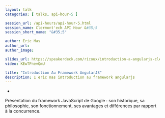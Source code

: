 ```yaml
---
layout: talk
categories: [ talks, api-hour-5 ]

session_url: /api-hours/api-hour-5.html
session_name: Clermont'ech API Hour &#35;5
session_short_name: "&#35;5"

author: Eric Mas
author_url:
author_image:

slides_url: https://speakerdeck.com/ricoux/introduction-a-angularjs-clermontech
video: KEwTPnevQmU

title: "Introduction Au Framework AngularJS"
description: 1 eric mas introduction au framework angularjs
---
```

-

Présentation du framework JavaScript de Google : son historique, sa philosophie,
son fonctionnement, ses avantages et différences par rapport à la concurrence.
